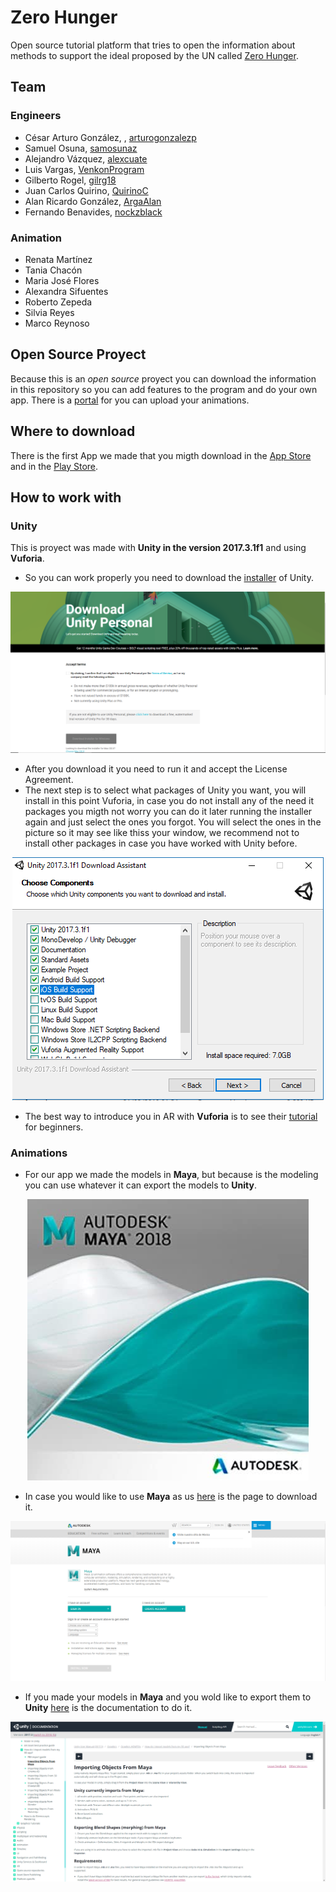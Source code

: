 # Zero Hunger
Open source tutorial platform that tries to open the information about methods to support the ideal proposed by the UN called [Zero Hunger](https://www.globalgoals.org/2-zero-hunger).
## Team
### Engineers
- César Arturo González, , [arturogonzalezp](https://github.com/arturogonzalezp)
- Samuel Osuna, [samosunaz](https://github.com/samosunaz)
- Alejandro Vázquez, [alexcuate](https://github.com/alexcuate)
- Luis Vargas, [VenkonProgram](https://github.com/VenkonProgram)
- Gilberto Rogel, [gilrg18](https://github.com/gilrg18)
- Juan Carlos Quirino, [QuirinoC](https://github.com/QuirinoC)
- Alan Ricardo González, [ArgaAlan](https://github.com/ArgaAlan)
- Fernando Benavides, [nockzblack](https://github.com/nockzblack)

### Animation
- Renata Martínez
- Tania Chacón
- Maria José Flores
- Alexandra Sifuentes
- Roberto Zepeda
- Silvia Reyes
- Marco Reynoso

## Open Source Proyect
Because this is an *open source* proyect you can download the information in this repository so you can add features to the program and do your own app. There is a [portal](http://www.pinturillo2.com/) for you can upload your animations. 

## Where to download
There is the first App we made that you migth download in the [App Store](https://itunes.apple.com/mx/app/clash-royale/id1053012308?mt=8) and in the [Play Store](https://play.google.com/store/apps/details?id=com.kaxangames.tacomaster&hl=es_419).

## How to work with
### Unity
This is proyect was made with **Unity in the version 2017.3.1f1** and using **Vuforia**.

* So you can work properly you need to download the [installer](https://store.unity.com/es/download) of Unity.

<p align="center">
  <img src="Documentation Images/unity_ downloader.png"/>
</p>

* After you download it you need to run it and accept the License Agreement.
* The next step is to select what packages of Unity you want, you will install in this point Vuforia, in case you do not install any of the need it packages you migth not worry you can do it later running the installer again and just select the ones you forgot. You will select the ones in the picture so it may see like thiss your window, we recommend not to install other packages in case you have worked with Unity before.

<p align="center">
  <img src="Documentation Images/unity_installer.png"/>
</p>

* The best way to introduce you in AR with **Vuforia** is to see their [tutorial](https://library.vuforia.com/articles/Solution/ground-plane-guide.html) for beginners.



### Animations

* For our app we made the models in **Maya**, but because is the modeling you can use whatever it can export the models to **Unity**.
<p align="center">
  <img src="Documentation Images/Autodesk-Maya-2018-450x450.jpg"/>
</p>

* In case you would like to use **Maya** as us [here](https://www.autodesk.mx/education/free-software/maya) is the page to download it.
<p align="center">
  <img src="Documentation Images/maya.png"/>
</p>

* If you made your models in **Maya** and you wold like to export them to **Unity** [here](https://docs.unity3d.com/Manual/HOWTO-ImportObjectMaya.html) is the documentation to do it.

<p align="center">
  <img src="Documentation Images/import.png"/>
</p>


